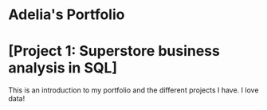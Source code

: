 # Adelia's Portfolio 


# [Project 1: Superstore business analysis in SQL]


This is an introduction to my portfolio and the different projects I have. I love data!

